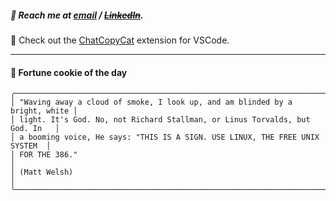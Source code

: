 ##### :calling: Reach me at **[email](mailto:johannes@stenmark.in)** ***/*** **[~~LinkedIn~~](https://www.linkedin.com/in/johannes-stenmark)**.
:feet: Check out the [ChatCopyCat](https://github.com/jstenmark/ChatCopyCat) extension for VSCode.

---
#### :cookie: Fortune cookie of the day
```smalltalk
╭─────────────────────────────────────────────────────────────────────────────╮
│ "Waving away a cloud of smoke, I look up, and am blinded by a bright, white │
│ light. It's God. No, not Richard Stallman, or Linus Torvalds, but God. In   │
│ a booming voice, He says: "THIS IS A SIGN. USE LINUX, THE FREE UNIX SYSTEM  │
│ FOR THE 386."                                                               │
│ (Matt Welsh)                                                                │
╰─────────────────────────────────────────────────────────────────────────────╯
```
